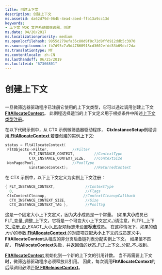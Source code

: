 ```yaml
---
title: 创建上下文
description: 创建上下文
ms.assetid: da62d79d-064b-4ea4-abed-ffb13a9cc13d
keywords:
- 上下文 WDK 文件系统微筛选器，创建
ms.date: 04/20/2017
ms.localizationpriority: medium
ms.openlocfilehash: 9955d279efa35c80d9f8c72d9ffd912ddb5c3970
ms.sourcegitcommit: fb7d95c7a5d47860918cd3602efdd33b69dcf2da
ms.translationtype: MT
ms.contentlocale: zh-CN
ms.lasthandoff: 06/25/2019
ms.locfileid: "67366801"
---
```

# <a name="creating-contexts"></a>创建上下文


## <span id="ddk_registering_the_minifilter_if"></span><span id="DDK_REGISTERING_THE_MINIFILTER_IF"></span>


一旦微筛选器驱动程序已注册它使用的上下文类型，它可以通过调用创建上下文[ **FltAllocateContext**](https://docs.microsoft.com/windows-hardware/drivers/ddi/content/fltkernel/nf-fltkernel-fltallocatecontext)。 此例程选择适当的上下文定义用于根据条件中所述[上下文类型注册](registering-context-types.md)。

在以下代码示例中，从 CTX 示例微筛选器驱动程序， **CtxInstanceSetup**例程调用[ **FltAllocateContext** ](https://docs.microsoft.com/windows-hardware/drivers/ddi/content/fltkernel/nf-fltkernel-fltallocatecontext)若要创建的实例上下文:

```cpp
status = FltAllocateContext(
 FltObjects->Filter,           //Filter
           FLT_INSTANCE_CONTEXT,         //ContextType
           CTX_INSTANCE_CONTEXT_SIZE,    //ContextSize
 NonPagedPool,                 //PoolType
           &instanceContext);            //ReturnedContext
```

在 CTX 示例中，以下上下文定义为实例上下文注册：

```cpp
{ FLT_INSTANCE_CONTEXT,              //ContextType
  0,                                 //Flags
 CtxContextCleanup,                 //ContextCleanupCallback
  CTX_INSTANCE_CONTEXT_SIZE,         //Size
  CTX_INSTANCE_CONTEXT_TAG },        //PoolTag
```

这是一个固定大小上下文定义，因为**大小**成员是一个常量。 (如果**大小**成员已 FLT\_变量\_调整\_上下文，它将是一个可变大小上下文定义。)请注意，FLTFL\_上下文\_注册\_否\_EXACT\_大小\_匹配项标志未设置**标志**成员。 在这种情况下，如果的值*大小*的参数[ **FltAllocateContext** ](https://docs.microsoft.com/windows-hardware/drivers/ddi/content/fltkernel/nf-fltkernel-fltallocatecontext)的对应项匹配**大小**上下文的成员定义中， **FltAllocateContext**从相应的非分页后备链列表分配实例上下文。 如果值不匹配， **FltAllocateContext**失败，并返回值的状态\_FLT\_上下文\_分配\_不\_找到。

[**FltAllocateContext** ](https://docs.microsoft.com/windows-hardware/drivers/ddi/content/fltkernel/nf-fltkernel-fltallocatecontext)初始化到一个新的上下文的引用计数。 当不再需要上下文时，微筛选器驱动程序必须释放此引用。 因此，每次调用**FltAllocateContext**的后续调用必须匹配[ **FltReleaseContext**](https://docs.microsoft.com/windows-hardware/drivers/ddi/content/fltkernel/nf-fltkernel-fltreleasecontext)。

 

 




